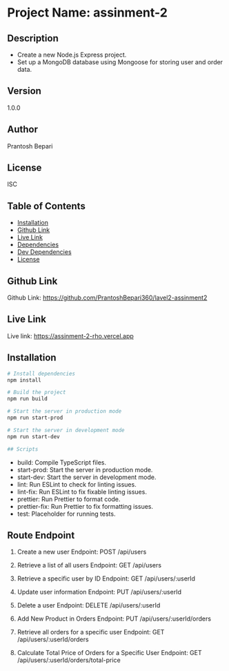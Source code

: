 # Project Name: assinment-2

## Description

- Create a new Node.js Express project.
- Set up a MongoDB database using Mongoose for storing user and order data.

## Version

1.0.0

## Author

Prantosh Bepari

## License

ISC

## Table of Contents

- [Installation](#installation)
- [Github Link](#github-link)
- [Live Link](#live-link)
- [Dependencies](#dependencies)
- [Dev Dependencies](#dev-dependencies)
- [License](#license)

## Github Link

Github Link: https://github.com/PrantoshBepari360/lavel2-assinment2

## Live Link

Live link: https://assinment-2-rho.vercel.app

## Installation

```bash
# Install dependencies
npm install

# Build the project
npm run build

# Start the server in production mode
npm run start-prod

# Start the server in development mode
npm run start-dev

## Scripts

```

- build: Compile TypeScript files.
- start-prod: Start the server in production mode.
- start-dev: Start the server in development mode.
- lint: Run ESLint to check for linting issues.
- lint-fix: Run ESLint to fix fixable linting issues.
- prettier: Run Prettier to format code.
- prettier-fix: Run Prettier to fix formatting issues.
- test: Placeholder for running tests.

## Route Endpoint

1. Create a new user
   Endpoint: POST /api/users

2. Retrieve a list of all users
   Endpoint: GET /api/users

3. Retrieve a specific user by ID
   Endpoint: GET /api/users/:userId

4. Update user information
   Endpoint: PUT /api/users/:userId

5. Delete a user
   Endpoint: DELETE /api/users/:userId

6. Add New Product in Orders
   Endpoint: PUT /api/users/:userId/orders

7. Retrieve all orders for a specific user
   Endpoint: GET /api/users/:userId/orders

8. Calculate Total Price of Orders for a Specific User
   Endpoint: GET /api/users/:userId/orders/total-price
